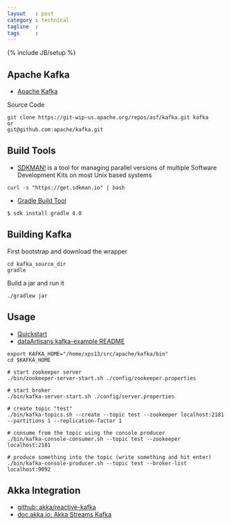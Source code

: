 ```yaml
---
layout   : post
category : technical
tagline  : 
tags     : 
---
```

{% include JB/setup %}

## Apache Kafka

- [Apache Kafka](https://kafka.apache.org)

Source Code

~~~
git clone https://git-wip-us.apache.org/repos/asf/kafka.git kafka
or
git@github.com:apache/kafka.git
~~~

## Build Tools

- [SDKMAN!](http://sdkman.io) is a tool for managing parallel versions of multiple Software Development Kits on most Unix based systems

~~~
curl -s "https://get.sdkman.io" | bash
~~~

- [Gradle Build Tool](https://gradle.org/install)

~~~
$ sdk install gradle 4.0
~~~

## Building Kafka

First bootstrap and download the wrapper

~~~
cd kafka_source_dir
gradle
~~~

Build a jar and run it

~~~
./gradlew jar
~~~

## Usage

- [Quickstart](https://kafka.apache.org/quickstart)
- [dataArtisans kafka-example README](https://github.com/dataArtisans/kafka-example/blob/master/README.md)

~~~
export KAFKA_HOME="/home/xps13/src/apache/kafka/bin"
cd $KAFKA_HOME

# start zookeeper server
./bin/zookeeper-server-start.sh ./config/zookeeper.properties

# start broker
./bin/kafka-server-start.sh ./config/server.properties

# create topic "test"
./bin/kafka-topics.sh --create --topic test --zookeeper localhost:2181 --partitions 1 --replication-factor 1

# consume from the topic using the console producer
./bin/kafka-console-consumer.sh --topic test --zookeeper localhost:2181

# produce something into the topic (write something and hit enter)
./bin/kafka-console-producer.sh --topic test --broker-list localhost:9092
~~~


## Akka Integration

- [github: akka/reactive-kafka](https://github.com/akka/reactive-kafka)
- [doc.akka.io: Akka Streams Kafka](http://doc.akka.io/docs/akka-stream-kafka/current/home.html)
